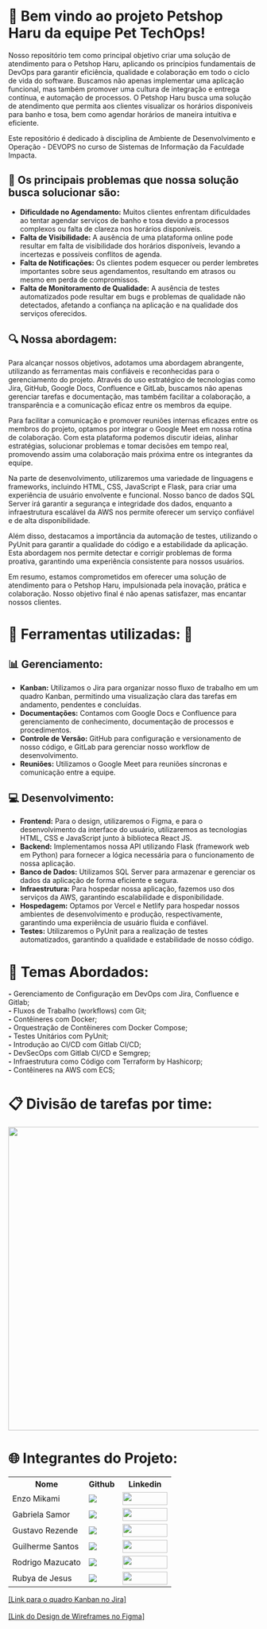 # 🐾 Bem vindo ao projeto Petshop Haru da equipe Pet TechOps! 
Nosso repositório tem como principal objetivo criar uma solução de atendimento para o Petshop Haru, aplicando os princípios fundamentais de DevOps para garantir eficiência, qualidade e colaboração em todo o ciclo de vida do software. Buscamos não apenas implementar uma aplicação funcional, mas também promover uma cultura de integração e entrega contínua, e automação de processos. O Petshop Haru busca uma solução de atendimento que permita aos clientes visualizar os horários disponíveis para banho e tosa, bem como agendar horários de maneira intuitiva e eficiente.

Este repositório é dedicado à disciplina de Ambiente de Desenvolvimento e Operação - DEVOPS no curso de Sistemas de Informação da Faculdade Impacta.
## 🚨 Os principais problemas que nossa solução busca solucionar são:
- **Dificuldade no Agendamento:** Muitos clientes enfrentam dificuldades ao tentar agendar serviços de banho e tosa devido a processos complexos ou falta de clareza nos horários disponíveis.<br>
- **Falta de Visibilidade:** A ausência de uma plataforma online pode resultar em falta de visibilidade dos horários disponíveis, levando a incertezas e possíveis conflitos de agenda.<br>
- **Falta de Notificações:** Os clientes podem esquecer ou perder lembretes importantes sobre seus agendamentos, resultando em atrasos ou mesmo em perda de compromissos.<br>
- **Falta de Monitoramento de Qualidade:** A ausência de testes automatizados pode resultar em bugs e problemas de qualidade não detectados, afetando a confiança na aplicação e na qualidade dos serviços oferecidos.<br>

## 🔍 Nossa abordagem:
Para alcançar nossos objetivos, adotamos uma abordagem abrangente, utilizando as ferramentas mais confiáveis e reconhecidas para o gerenciamento do projeto. Através do uso estratégico de tecnologias como Jira, GitHub, Google Docs, Confluence e GitLab, buscamos não apenas gerenciar tarefas e documentação, mas também facilitar a colaboração, a transparência e a comunicação eficaz entre os membros da equipe.

Para facilitar a comunicação e promover reuniões internas eficazes entre os membros do projeto, optamos por integrar o Google Meet em nossa rotina de colaboração. Com esta plataforma podemos discutir ideias, alinhar estratégias, solucionar problemas e tomar decisões em tempo real, promovendo assim uma colaboração mais próxima entre os integrantes da equipe.

Na parte de desenvolvimento, utilizaremos uma variedade de linguagens e frameworks, incluindo HTML, CSS, JavaScript e Flask, para criar uma experiência de usuário envolvente e funcional. Nosso banco de dados SQL Server irá garantir a segurança e integridade dos dados, enquanto a infraestrutura escalável da AWS nos permite oferecer um serviço confiável e de alta disponibilidade.

Além disso, destacamos a importância da automação de testes, utilizando o PyUnit para garantir a qualidade do código e a estabilidade da aplicação. Esta abordagem nos permite detectar e corrigir problemas de forma proativa, garantindo uma experiência consistente para nossos usuários.

Em resumo, estamos comprometidos em oferecer uma solução de atendimento para o Petshop Haru, impulsionada pela inovação, prática e colaboração. Nosso objetivo final é não apenas satisfazer, mas encantar nossos clientes.

# 🔄 Ferramentas utilizadas: 🔄
## 📊 Gerenciamento:
- **Kanban:** Utilizamos o Jira para organizar nosso fluxo de trabalho em um quadro Kanban, permitindo uma visualização clara das tarefas em andamento, pendentes e concluídas.
- **Documentações:** Contamos com Google Docs e Confluence para gerenciamento de conhecimento, documentação de processos e procedimentos.
- **Controle de Versão:** GitHub para configuração e versionamento de nosso código, e GitLab para gerenciar nosso workflow de desenvolvimento.
- **Reuniões:** Utilizamos o Google Meet para reuniões síncronas e comunicação entre a equipe.

## 💻 Desenvolvimento:
- **Frontend:** Para o design, utilizaremos o Figma, e para o desenvolvimento da interface do usuário, utilizaremos as tecnologias HTML, CSS e JavaScript junto à biblioteca React JS.
- **Backend:** Implementamos nossa API utilizando Flask (framework web em Python) para fornecer a lógica necessária para o funcionamento de nossa aplicação.
- **Banco de Dados:** Utilizamos SQL Server para armazenar e gerenciar os dados da aplicação de forma eficiente e segura.
- **Infraestrutura:** Para hospedar nossa aplicação, fazemos uso dos serviços da AWS, garantindo escalabilidade e disponibilidade.
- **Hospedagem:** Optamos por Vercel e Netlify para hospedar nossos ambientes de desenvolvimento e produção, respectivamente, garantindo uma experiência de usuário fluida e confiável.
- **Testes:** Utilizaremos o PyUnit para a realização de testes automatizados, garantindo a qualidade e estabilidade de nosso código.

# 🚀 Temas Abordados:
**-** Gerenciamento de Configuração em DevOps com Jira, Confluence e Gitlab; <br>
**-** Fluxos de Trabalho (workflows) com Git; <br>
**-** Contêineres com Docker; <br>
**-** Orquestração de Contêineres com Docker Compose; <br>
**-** Testes Unitários com PyUnit; <br>
**-** Introdução ao CI/CD com Gitlab CI/CD; <br>
**-** DevSecOps com Gitlab CI/CD e Semgrep; <br>
**-** Infraestrutura como Código com Terraform by Hashicorp; <br>
**-** Contêineres na AWS com ECS; <br>

# 📋 Divisão de tarefas por time:
<img src="https://i.imgur.com/zS9ed8s.jpeg" width="1000" height="610"></img>

# 🌐 Integrantes do Projeto:
<table>
  <tr>
    <th>Nome</th>
    <th>Github</th>
    <th>Linkedin</th>
  </tr>
  <tr>
    <td>Enzo Mikami</td>
    <td><a href="https://github.com/Enzoka123"><img src="https://img.shields.io/badge/GitHub-100000?style=for-the-badge&logo=github&logoColor=white" /></a></td>
     <td><a href="https://www.linkedin.com/in/enzo-mikami-4113a1265/"><img src="https://img.shields.io/badge/LinkedIn-%230077B5.svg?logo=linkedin&logoColor=white" width="90" height="26"></a></td>
  </tr>
  <tr>
    <td>Gabriela Samor</td>
    <td><a href="https://github.com/gabrielasamor"><img src="https://img.shields.io/badge/GitHub-100000?style=for-the-badge&logo=github&logoColor=white" /></a></td>
      <td><a href="https://www.linkedin.com/in/gabriela-cristina-samor/"><img src="https://img.shields.io/badge/LinkedIn-%230077B5.svg?logo=linkedin&logoColor=white" width="90" height="26"></a></td>
  </tr>
  <tr>
    <td>Gustavo Rezende</td>
    <td><a href="https://github.com/gustrpaz"><img src="https://img.shields.io/badge/GitHub-100000?style=for-the-badge&logo=github&logoColor=white" /></a></td>
      <td><a href="https://www.linkedin.com/in/gustavo-rezende-paz/"><img src="https://img.shields.io/badge/LinkedIn-%230077B5.svg?logo=linkedin&logoColor=white" width="90" height="26"></a></td>
  </tr>
  <tr>
    <td>Guilherme Santos</td>
    <td><a href="https://github.com/Guilherme1608"><img src="https://img.shields.io/badge/GitHub-100000?style=for-the-badge&logo=github&logoColor=white" /></a></td>
      <td><a href="https://www.linkedin.com/in/guilherme-santos-7249b91a4/"><img src="https://img.shields.io/badge/LinkedIn-%230077B5.svg?logo=linkedin&logoColor=white" width="90" height="26"></a></td>
  </tr>
  <tr>
    <td>Rodrigo Mazucato</td>
    <td><a href="https://github.com/RodrigoMazucato"><img src="https://img.shields.io/badge/GitHub-100000?style=for-the-badge&logo=github&logoColor=white" /></a></td>
      <td><a href="https://www.linkedin.com/in/rodrigo-mazucato-49238a1b6/"><img src="https://img.shields.io/badge/LinkedIn-%230077B5.svg?logo=linkedin&logoColor=white" width="90" height="26"></a></td>
  </tr>
  <tr>
    <td>Rubya de Jesus</td>
    <td><a href="https://github.com/rubya87"><img src="https://img.shields.io/badge/GitHub-100000?style=for-the-badge&logo=github&logoColor=white" /></a></td>
      <td><a href="https://www.linkedin.com/in/rubya-de-jesus-rodrigues-06335560/"><img src="https://img.shields.io/badge/LinkedIn-%230077B5.svg?logo=linkedin&logoColor=white" width="90" height="26"></a></td>
  </tr>
</table>

[[Link para o quadro Kanban no Jira]](https://devopsconnect.atlassian.net/jira/software/projects/PD/boards/1)
<br><br>
[[Link do Design de Wireframes no Figma]](https://www.figma.com/file/n5f9Ny2hQT8ALmGf2mMR6P/Wireframes-Pet-TechOps?type=design&node-id=0%3A1&mode=design&t=p8j0YuZf4dgzMzQc-1)
